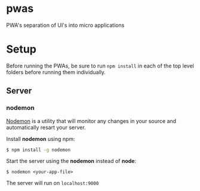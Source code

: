 # pwas

PWA's separation of UI's into micro applications

# Setup 

Before running the PWAs, be sure to run `npm install` in each of the top level folders before running them individually. 

## Server

### nodemon

[Nodemon](https://nodemon.io/) is a utility that will monitor any changes in your source and automatically resart your server.

Install **nodemon** using npm:

```bash
$ npm install -g nodemon
```



Start the server using the **nodemon** instead of **node**:

```
$ nodemon <your-app-file>
```

The server will run on `localhost:9000`


